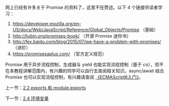 网上已经有许多关于 Promise 的资料了，这里不在赘述。以下 4 个链接供读者学习：

1. https://developer.mozilla.org/en-US/docs/Web/JavaScript/Reference/Global_Objects/Promise （基础）
2. http://liubin.org/promises-book/ （开源 Promise 迷你书）
3. http://fex.baidu.com/blog/2015/07/we-have-a-problem-with-promises/ （进阶）
4. https://promisesaplus.com/ （官方定义规范）

Promise 用于异步流程控制，生成器与 yield 也能实现流程控制（基于 co），但不在本教程讲解范围内，有兴趣的同学可以自行去查阅相关知识。async/await 结合 Promise 也可以实现流程控制，有兴趣请查阅 [《ECMAScript6入门》](http://es6.ruanyifeng.com/#docs/async#async函数)。

上一节：[2.2 exports 和 module.exports](https://github.com/se7en-1992/lottery/blob/master/book/2.2%20exports%20%E5%92%8C%20module.exports.md)

下一节：[2.4 环境变量](https://github.com/se7en-1992/lottery/blob/master/book/2.4%20%E7%8E%AF%E5%A2%83%E5%8F%98%E9%87%8F.md)
